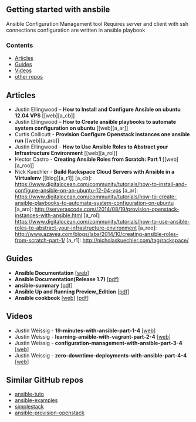## Getting started with ansbile
Ansible
    Configuration Management tool
    Requires server and client with ssh connections
    configuration are written in ansible playbook

### Contents

* [Articles](#articles)
* [Guides](#guides)
* [Videos](#videos)
* [other repos](#similar-github-repos)





## Articles

* Justin Ellingwood – **How to Install and Configure Ansible on ubuntu 12.04 VPS** [[web][a_cb]]
* Justin Ellingwood – **How to Create ansible playbooks to automate system configuration on ubuntu** [[web][a_ar]]
* Curtis Collicutt  - **Provision Configure Openstack instances one ansible run**  [[web][a_aro]]
* Justin Ellingwood - **How to Use Ansible Roles to Abstract your Infrastructure Environment** [[web][a_rol]]
* Hector Castro     - **Creating Ansible Roles from Scratch: Part 1** [[web][a_roo]]
* Nick Kuechler     - **Build Rackspace Cloud Servers with Ansible in a Virtualenv** [[blog][a_r1]]
[a_cb]: https://www.digitalocean.com/community/tutorials/how-to-install-and-configure-ansible-on-an-ubuntu-12-04-vps
[a_ar]: https://www.digitalocean.com/community/tutorials/how-to-create-ansible-playbooks-to-automate-system-configuration-on-ubuntu
[a_aro]: http://serverascode.com//2014/08/19/provision-openstack-instances-with-ansible.html
[a_rol]: https://www.digitalocean.com/community/tutorials/how-to-use-ansible-roles-to-abstract-your-infrastructure-environment
[a_roo]: http://www.azavea.com/blogs/labs/2014/10/creating-ansible-roles-from-scratch-part-1/
[a_r1]: http://nicholaskuechler.com/tag/rackspace/
## Guides

* **Ansible Documentation** [[web][g_cc]]
* **Ansible Documentation(Release 1.7)** [[pdf][g_cci_pdf]]
* **ansible-summary** [[pdf][g_cc_pdf]]
* **Ansible Up and Running Preview_Edition** [[pdf][up_pdf]]
* **Ansible cookbook** [[web][acb_web]] [[pdf][acb_pdf]]

[g_cci_pdf]: http://www-uxsup.csx.cam.ac.uk/~jw35/docs/ansible/ansible-docs-1.7.pdf
[g_cc_pdf]: http://www-uxsup.csx.cam.ac.uk/~jw35/docs/ansible/ansible-summary.pdf
[up_pdf]: http://www.beautyorange.com/wp-content/uploads/2015/03/Ansible_UaR_Preview_Edition.pdf
[g_cc]: http://docs.ansible.com/
[acb_web]: http://ansiblecookbook.com/
[acb_pdf]: http://ansiblecookbook.com/downloads/ansiblecookbook.en.pdf


## Videos

* Justin Weissig - **19-minutes-with-ansible-part-1-4** [[web][v_cci]]
* Justin Weissig - **learning-ansible-with-vagrant-part-2-4** [[web][v_cci2]]
* Justin Weissig - **configuration-management-with-ansible-part-3-4** [[web][v_cci3]]
* Justin Weissig - **zero-downtime-deployments-with-ansible-part-4-4** [[web][v_cci4]]

[v_cci]: https://sysadmincasts.com/episodes/43-19-minutes-with-ansible-part-1-4
[v_cci2]: https://sysadmincasts.com/episodes/45-learning-ansible-with-vagrant-part-2-4
[v_cci3]: https://sysadmincasts.com/episodes/46-configuration-management-with-ansible-part-3-4
[v_cci4]: https://sysadmincasts.com/episodes/47-zero-downtime-deployments-with-ansible-part-4-4


## Similar GitHub repos

* [ansible-tuto](https://github.com/leucos/ansible-tuto)
* [ansible-examples](https://github.com/ansible/ansible-examples)
* [simplestack](https://github.com/ccollicutt/simplestack)
* [ansible-provision-openstack](https://github.com/ccollicutt/ansible-provision-openstack)
